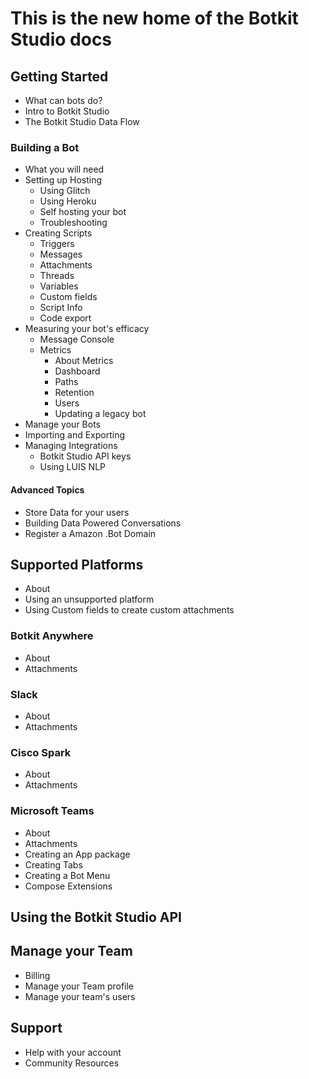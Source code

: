 # This is the new home of the Botkit Studio docs

## Getting Started

* What can bots do?
* Intro to Botkit Studio
* The Botkit Studio Data Flow

### Building a Bot
* What you will need
* Setting up Hosting
	* Using Glitch
	* Using Heroku
	* Self hosting your bot
	* Troubleshooting 
* Creating Scripts
	* Triggers
	* Messages
	* Attachments
	* Threads
	* Variables
	* Custom fields
	* Script Info
	* Code export
* Measuring your bot's efficacy
	* Message Console
	* Metrics	
		* About Metrics
		* Dashboard
		* Paths
		* Retention
		* Users
		* Updating a legacy bot 
* Manage your Bots
* Importing and Exporting
* Managing Integrations
	* Botkit Studio API keys 
	* Using LUIS NLP

#### Advanced Topics
* Store Data for your users
* Building Data Powered Conversations
* Register a Amazon .Bot Domain

## Supported Platforms
* About
* Using an unsupported platform
* Using Custom fields to create custom attachments

### Botkit Anywhere
* About
* Attachments

### Slack
* About
* Attachments

### Cisco Spark
* About
* Attachments

### Microsoft Teams
* About
* Attachments
* Creating an App package
* Creating Tabs
* Creating a Bot Menu
* Compose Extensions

## Using the Botkit Studio API
## Manage your Team
* Billing
* Manage your Team profile
* Manage your team's users
## Support
* Help with your account
* Community Resources

